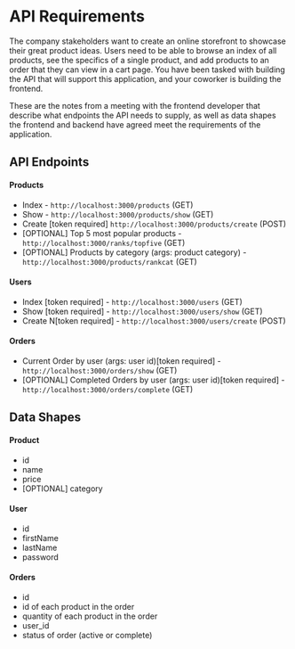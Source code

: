 # API Requirements
The company stakeholders want to create an online storefront to showcase their great product ideas. Users need to be able to browse an index of all products, see the specifics of a single product, and add products to an order that they can view in a cart page. You have been tasked with building the API that will support this application, and your coworker is building the frontend.

These are the notes from a meeting with the frontend developer that describe what endpoints the API needs to supply, as well as data shapes the frontend and backend have agreed meet the requirements of the application. 

## API Endpoints
#### Products
- Index - `http://localhost:3000/products` (GET)
- Show - `http://localhost:3000/products/show` (GET)
- Create [token required] `http://localhost:3000/products/create` (POST)
- [OPTIONAL] Top 5 most popular products - `http://localhost:3000/ranks/topfive` (GET)
- [OPTIONAL] Products by category (args: product category) - `http://localhost:3000/products/rankcat` (GET)

#### Users
- Index [token required] - `http://localhost:3000/users` (GET)
- Show [token required] - `http://localhost:3000/users/show` (GET)
- Create N[token required] - `http://localhost:3000/users/create` (POST)

#### Orders
- Current Order by user (args: user id)[token required] - `http://localhost:3000/orders/show` (GET)
- [OPTIONAL] Completed Orders by user (args: user id)[token required] - `http://localhost:3000/orders/complete` (GET)

## Data Shapes
#### Product
-  id
- name
- price
- [OPTIONAL] category

#### User
- id
- firstName
- lastName
- password

#### Orders
- id
- id of each product in the order
- quantity of each product in the order
- user_id
- status of order (active or complete)

